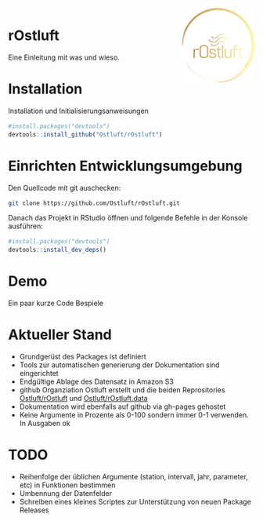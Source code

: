 
<img src="man/figures/logo.png" align="right" />

rOstluft
========

Eine Einleitung mit was und wieso.

Installation
============

Installation und Initialisierungsanweisungen

``` r
#install.packages("devtools")
devtools::install_github("Ostluft/rOstluft")
```

Einrichten Entwicklungsumgebung
===============================

Den Quellcode mit git auschecken:

``` bash
git clone https://github.com/Ostluft/rOstluft.git
```

Danach das Projekt in RStudio öffnen und folgende Befehle in der Konsole ausführen:

``` r
#install.packages("devtools")
devtools::install_dev_deps()
```

Demo
====

Ein paar kurze Code Bespiele

Aktueller Stand
===============

-   Grundgerüst des Packages ist definiert
-   Tools zur automatischen generierung der Dokumentation sind eingerichtet
-   Endgültige Ablage des Datensatz in Amazon S3
-   github Organziation Ostluft erstellt und die beiden Reprositories [Ostluft/rOstluft](https://github.com/Ostluft/rOstluft) und [Ostluft/rOstluft.data](https://github.com/Ostluft/rOstluft.data)
-   Dokumentation wird ebenfalls auf github via gh-pages gehostet
-   Keine Argumente in Prozente als 0-100 sondern immer 0-1 verwenden. In Ausgaben ok

TODO
====

-   Reihenfolge der üblichen Argumente (station, intervall, jahr, parameter, etc) in Funktionen bestimmen
-   Umbennung der Datenfelder
-   Schreiben eines kleines Scriptes zur Unterstützung von neuen Package Releases
